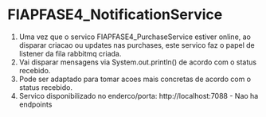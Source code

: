 # FIAPFASE4_NotificationService

1. Uma vez que o servico FIAPFASE4_PurchaseService estiver online, ao disparar criacao ou updates nas purchases, este servico faz o papel de listener da fila rabbitmq criada.
2. Vai disparar mensagens via System.out.println() de acordo com o status recebido.
3. Pode ser adaptado para tomar acoes mais concretas de acordo com o status recebido.
4. Servico disponibilizado no enderco/porta: http://localhost:7088 - Nao ha endpoints
